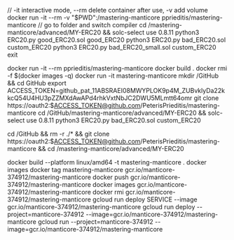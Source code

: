 // -it interactive mode, --rm delete container after use, -v add volume
docker run -it --rm -v "$PWD":/mastering-manticore pprieditis/mastering-manticore
// go to folder and switch compiler
cd /mastering-manticore/advanced/MY-ERC20 && solc-select use 0.8.11
python3 ERC20.py good_ERC20.sol good_ERC20
python3 ERC20.py bad_ERC20.sol custom_ERC20
python3 ERC20.py bad_ERC20_small.sol custom_ERC20
exit

docker run -it --rm pprieditis/mastering-manticore
docker build .
docker rmi -f $(docker images -q)
docker run -it mastering-manticore
mkdir /GitHub && cd GitHub
export ACCESS_TOKEN=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
git clone https://oauth2:$ACCESS_TOKEN@github.com/PeterisPrieditis/mastering-manticore
cd /GitHub/mastering-manticore/advanced/MY-ERC20 && solc-select use 0.8.11
python3 ERC20.py bad_ERC20.sol custom_ERC20

cd /GitHub && rm -r ./\* && git clone https://oauth2:$ACCESS_TOKEN@github.com/PeterisPrieditis/mastering-manticore && cd /mastering-manticore/advanced/MY-ERC20

docker build --platform linux/amd64 -t mastering-manticore .
docker images
docker tag mastering-manticore gcr.io/manticore-374912/mastering-manticore
docker push gcr.io/manticore-374912/mastering-manticore
docker images gcr.io/manticore-374912/mastering-manticore
docker rmi gcr.io/manticore-374912/mastering-manticore
gcloud run deploy SERVICE --image gcr.io/manticore-374912/mastering-manticore
gcloud run deploy --project=manticore-374912 --image=gcr.io/manticore-374912/mastering-manticore
gcloud run --project=manticore-374912 --image=gcr.io/manticore-374912/mastering-manticore

